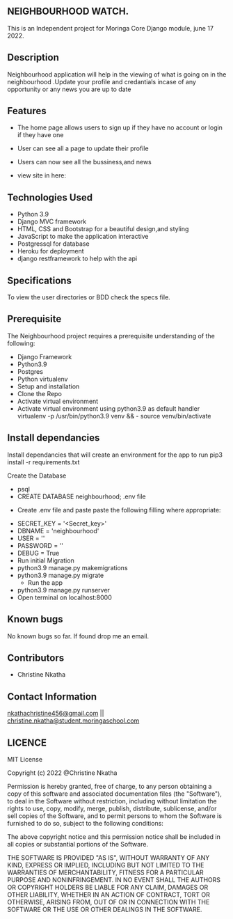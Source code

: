 ## NEIGHBOURHOOD WATCH.
This is an Independent project for Moringa Core Django module, june 17 2022.

 ## Description
Neighbourhood application will help in the viewing of what is going on in the neighbourhood .Update your profile and credantials incase of any opportunity or any news you are up to date

 ## Features
- The home page allows users to sign up if they have no account or login if they have one 
- User can see all a page to update their profile
- Users can now see all the bussiness,and news

- view site in here: 

## Technologies Used
- Python 3.9
- Django MVC framework
- HTML, CSS and Bootstrap for a beautiful design,and styling
- JavaScript to make the application interactive
- Postgressql for database
- Heroku for deployment
- django restframework to help with the api
 ## Specifications
To view the user directories or BDD check the specs file.

## Prerequisite
The Neighbourhood project requires a prerequisite understanding of the following:

- Django Framework
- Python3.9
- Postgres
- Python virtualenv
- Setup and installation
- Clone the Repo
- Activate virtual environment
- Activate virtual environment using python3.9 as default handler virtualenv -p /usr/bin/python3.9 venv && -  source venv/bin/activate

## Install dependancies
Install dependancies that will create an environment for the app to run pip3 install -r requirements.txt

Create the Database
- psql
- CREATE DATABASE neighbourhood;
.env file
* Create .env file and paste paste the following filling where appropriate:

- SECRET_KEY = '<Secret_key>'
- DBNAME = 'neighbourhood'
- USER = '<Username>'
- PASSWORD = '<password>'
- DEBUG = True
- Run initial Migration
- python3.9 manage.py makemigrations  
- python3.9 manage.py migrate
     * Run the app
- python3.9 manage.py runserver
- Open terminal on localhost:8000
 ## Known bugs
No known bugs so far. If found drop me an email.

 ##  Contributors
- Christine Nkatha
## Contact Information
nkathachristine456@gmail.com || christine.nkatha@student.moringaschool.com



## LICENCE
MIT License

Copyright (c) 2022 @Christine Nkatha

Permission is hereby granted, free of charge, to any person obtaining a copy of this software and associated documentation files (the "Software"), to deal in the Software without restriction, including without limitation the rights to use, copy, modify, merge, publish, distribute, sublicense, and/or sell copies of the Software, and to permit persons to whom the Software is furnished to do so, subject to the following conditions:

The above copyright notice and this permission notice shall be included in all copies or substantial portions of the Software.

THE SOFTWARE IS PROVIDED "AS IS", WITHOUT WARRANTY OF ANY KIND, EXPRESS OR IMPLIED, INCLUDING BUT NOT LIMITED TO THE WARRANTIES OF MERCHANTABILITY, FITNESS FOR A PARTICULAR PURPOSE AND NONINFRINGEMENT. IN NO EVENT SHALL THE AUTHORS OR COPYRIGHT HOLDERS BE LIABLE FOR ANY CLAIM, DAMAGES OR OTHER LIABILITY, WHETHER IN AN ACTION OF CONTRACT, TORT OR OTHERWISE, ARISING FROM, OUT OF OR IN CONNECTION WITH THE SOFTWARE OR THE USE OR OTHER DEALINGS IN THE SOFTWARE.
